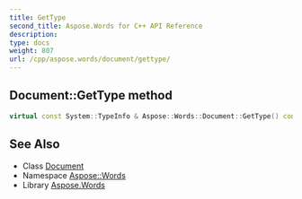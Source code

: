 ```yaml
---
title: GetType
second_title: Aspose.Words for C++ API Reference
description: 
type: docs
weight: 807
url: /cpp/aspose.words/document/gettype/
---
```

## Document::GetType method




```cpp
virtual const System::TypeInfo & Aspose::Words::Document::GetType() const override
```

## See Also

* Class [Document](../)
* Namespace [Aspose::Words](../../)
* Library [Aspose.Words](../../../)
